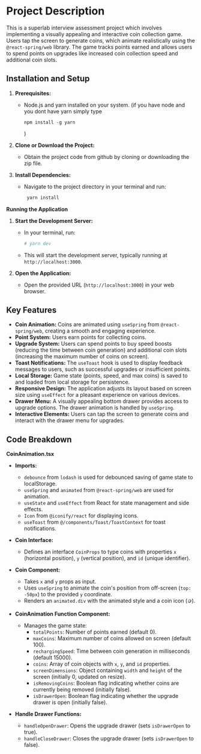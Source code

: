 # Project Description

This is a superlab interview assessment project which involves implementing a visually appealing and interactive coin collection game. Users tap the screen to generate coins, which animate realistically using the `@react-spring/web` library. The game tracks points earned and allows users to spend points on upgrades like increased coin collection speed and additional coin slots.

## Installation and Setup

1. **Prerequisites:**

   - Node.js and yarn installed on your system.
     (if you have node and you dont have yarn simply type
     ```
     npm install -g yarn
     ```
     )

2. **Clone or Download the Project:**

   - Obtain the project code from github by cloning or downloading the zip file.

3. **Install Dependencies:**

   - Navigate to the project directory in your terminal and run:

     ```bash
      yarn install
     ```

**Running the Application**

1. **Start the Development Server:**

   - In your terminal, run:

     ```bash
     # yarn dev
     ```

   - This will start the development server, typically running at `http://localhost:3000`.

2. **Open the Application:**
   - Open the provided URL (`http://localhost:3000`) in your web browser.

## Key Features

- **Coin Animation:** Coins are animated using `useSpring` from `@react-spring/web`, creating a smooth and engaging experience.
- **Point System:** Users earn points for collecting coins.
- **Upgrade System:** Users can spend points to buy speed boosts (reducing the time between coin generation) and additional coin slots (increasing the maximum number of coins on screen).
- **Toast Notifications:** The `useToast` hook is used to display feedback messages to users, such as successful upgrades or insufficient points.
- **Local Storage:** Game state (points, speed, and max coins) is saved to and loaded from local storage for persistence.
- **Responsive Design:** The application adjusts its layout based on screen size using `useEffect` for a pleasant experience on various devices.
- **Drawer Menu:** A visually appealing bottom drawer provides access to upgrade options. The drawer animation is handled by `useSpring`.
- **Interactive Elements:** Users can tap the screen to generate coins and interact with the drawer menu for upgrades.

## Code Breakdown

**CoinAnimation.tsx**

- **Imports:**

  - `debounce` from `lodash` is used for debounced saving of game state to localStorage.
  - `useSpring` and `animated` from `@react-spring/web` are used for animation.
  - `useState` and `useEffect` from React for state management and side effects.
  - `Icon` from `@iconify/react` for displaying icons.
  - `useToast` from `@/components/Toast/ToastContext` for toast notifications.

- **Coin Interface:**

  - Defines an interface `CoinProps` to type coins with properties `x` (horizontal position), `y` (vertical position), and `id` (unique identifier).

- **Coin Component:**

  - Takes `x` and `y` props as input.
  - Uses `useSpring` to animate the coin's position from off-screen (`top: -50px`) to the provided `y` coordinate.
  - Renders an `animated.div` with the animated style and a coin icon (`🪙`).

- **CoinAnimation Function Component:**

  - Manages the game state:
    - `totalPoints`: Number of points earned (default 0).
    - `maxCoins`: Maximum number of coins allowed on screen (default 100).
    - `rechargingSpeed`: Time between coin generation in milliseconds (default 15000).
    - `coins`: Array of coin objects with `x`, `y`, and `id` properties.
    - `screenDimensions`: Object containing `width` and `height` of the screen (initially 0, updated on resize).
    - `isRemovingCoins`: Boolean flag indicating whether coins are currently being removed (initially false).
    - `isDrawerOpen`: Boolean flag indicating whether the upgrade drawer is open (initially false).

- **Handle Drawer Functions:**

  - `handleOpenDrawer`: Opens the upgrade drawer (sets `isDrawerOpen` to true).
  - `handleCloseDrawer`: Closes the upgrade drawer (sets `isDrawerOpen` to false).
